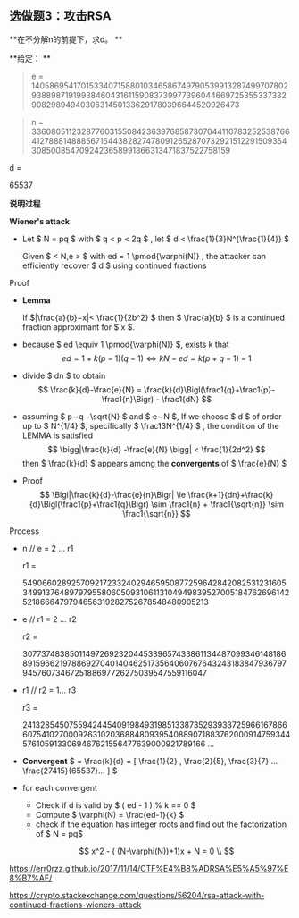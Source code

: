 ## 选做题3：攻击RSA

**在不分解n的前提下，求d。 **

**给定： **

> e = 14058695417015334071588010346586749790539913287499707802938898719199384604316115908373997739604466972535533733290829894940306314501336291780396644520926473

> n = 33608051123287760315508423639768587307044110783252538766412788814888567164438282747809126528707329215122915093543085008547092423658991866313471837522758159 

d =

65537



**说明过程**

**Wiener's attack**

- Let $ N = pq $ with $ q < p < 2q $ , let $ d < \frac{1}{3}N^{\frac{1}{4}} $

  Given $ < N,e > $ with  ed = 1 \pmod{\varphi(N)} , the attacker can efficiently recover $ d $ using continued fractions

Proof

- **Lemma** 

  If $|\frac{a}{b}−x|< \frac{1}{2b^2} $ then $ \frac{a}{b} $ is a continued fraction approximant for $ x $.

- because $ ed \equiv 1 \pmod{\varphi(N)} $, exists k that 
  $$
  ed = 1 + k(p-1)(q-1) \iff kN-ed=k(p+q-1)-1
  $$

- divide $ dn $ to obtain
  $$
  \frac{k}{d}-\frac{e}{N} = \frac{k}{d}\Bigl(\frac1{q}+\frac1{p}-\frac1{n}\Bigr) - \frac1{dN}
  $$

- assuming $ p∼q∼\sqrt{N} $ and $ e∼N $,  If we choose $ d $ of order up to $ N^{1/4} $, specifically $ \frac13N^{1/4} $ , the condition of the LEMMA is satisfied
  $$
  \bigg|\frac{k}{d} -\frac{e}{N} \bigg| < \frac{1}{2d^2}
  $$
  then $ \frac{k}{d} $ appears among the **convergents** of $ \frac{e}{N} ​$

- Proof
  $$
  \Bigl|\frac{k}{d}-\frac{e}{n}\Bigr| \le \frac{k+1}{dn}+\frac{k}{d}\Bigl(\frac1{p}+\frac1{q}\Bigr) \sim \frac1{n} + \frac1{\sqrt{n}} \sim \frac1{\sqrt{n}}
  $$



Process

- n // e = 2 ... r1

  r1 =

  5490660289257092172332402946595087725964284208253123160534991376489797955806050931061131049498395270051847626961425218666479794656319282752678548480905213

- e // r1 = 2 ... r2

  r2 = 

  3077374838501149726923204453396574338611344870993461481868915966219788692704014046251735640607676432431838479367979457607346725188697726275039547559116047

- r1 // r2  = 1... r3

  r3 = 

  2413285450755942445409198493198513387352939337259661678666075410270009263102036884809395408890718837620009147593445761059133069467621556477639000921789166 ...

- **Convergent**  $ = \frac{k}{d} =  [ \frac{1}{2} , \frac{2}{5}, \frac{3}{7} ... \frac{27415}{65537}... ] $

- for each convergent 

  - Check if d is valid by $ ( ed - 1 ) \% k == 0 $
  - Compute  $ \varphi(N) = \frac{ed-1}{k} $ 
  - check if the equation has integer roots and find out the factorization of $ N  = pq$

  $$
  x^2 - ( (N-\varphi(N))+1)x + N = 0 \\	
  $$




https://err0rzz.github.io/2017/11/14/CTF%E4%B8%ADRSA%E5%A5%97%E8%B7%AF/

https://crypto.stackexchange.com/questions/56204/rsa-attack-with-continued-fractions-wieners-attack